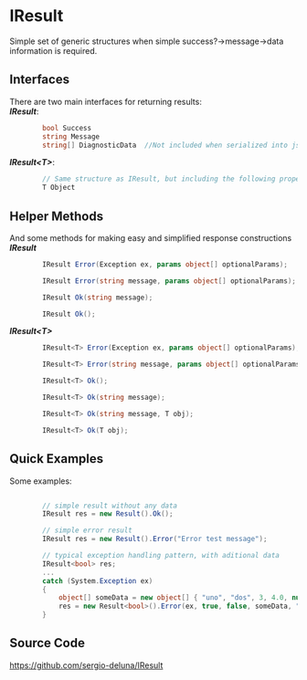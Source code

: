# IResult
Simple set of generic structures when simple success?->message->data information is required.

## Interfaces   
There are two main interfaces for returning results:\
***IResult***: 
```cs
        bool Success            
        string Message
        string[] DiagnosticData  //Not included when serialized into json representation. Just for debugging purposes
```
***IResult\<T>***:
```cs
        // Same structure as IResult, but including the following property
        T Object 
```
## Helper Methods
And some methods for making easy and simplified response constructions \
***IResult***
```cs
        IResult Error(Exception ex, params object[] optionalParams);

        IResult Error(string message, params object[] optionalParams);

        IResult Ok(string message);

        IResult Ok();
```
***IResult\<T>***
```cs
        IResult<T> Error(Exception ex, params object[] optionalParams);

        IResult<T> Error(string message, params object[] optionalParams);

        IResult<T> Ok();

        IResult<T> Ok(string message);

        IResult<T> Ok(string message, T obj);

        IResult<T> Ok(T obj);
```
## Quick Examples
Some examples: 
```cs

        // simple result without any data
        IResult res = new Result().Ok();

        // simple error result
        IResult res = new Result().Error("Error test message");

        // typical exception handling pattern, with aditional data
        IResult<bool> res;
        ...
        catch (System.Exception ex)
        {
            object[] someData = new object[] { "uno", "dos", 3, 4.0, null };
            res = new Result<bool>().Error(ex, true, false, someData, "ultimo");
        }
```

## Source Code
https://github.com/sergio-deluna/IResult